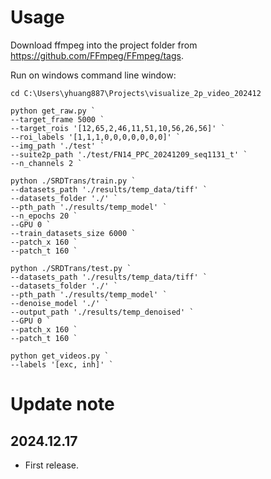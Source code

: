 # Usage

Download ffmpeg into the project folder from https://github.com/FFmpeg/FFmpeg/tags.

Run on windows command line window:
```
cd C:\Users\yhuang887\Projects\visualize_2p_video_202412

python get_raw.py `
--target_frame 5000 `
--target_rois '[12,65,2,46,11,51,10,56,26,56]' `
--roi_labels '[1,1,1,0,0,0,0,0,0,0]' `
--img_path './test' `
--suite2p_path './test/FN14_PPC_20241209_seq1131_t' `
--n_channels 2 `

python ./SRDTrans/train.py `
--datasets_path './results/temp_data/tiff' `
--datasets_folder './' `
--pth_path './results/temp_model' `
--n_epochs 20 `
--GPU 0 `
--train_datasets_size 6000 `
--patch_x 160 `
--patch_t 160 `

python ./SRDTrans/test.py `
--datasets_path './results/temp_data/tiff' `
--datasets_folder './' `
--pth_path './results/temp_model' `
--denoise_model './' `
--output_path './results/temp_denoised' `
--GPU 0 `
--patch_x 160 `
--patch_t 160 `

python get_videos.py `
--labels '[exc, inh]' `
```

# Update note

## 2024.12.17
- First release.

